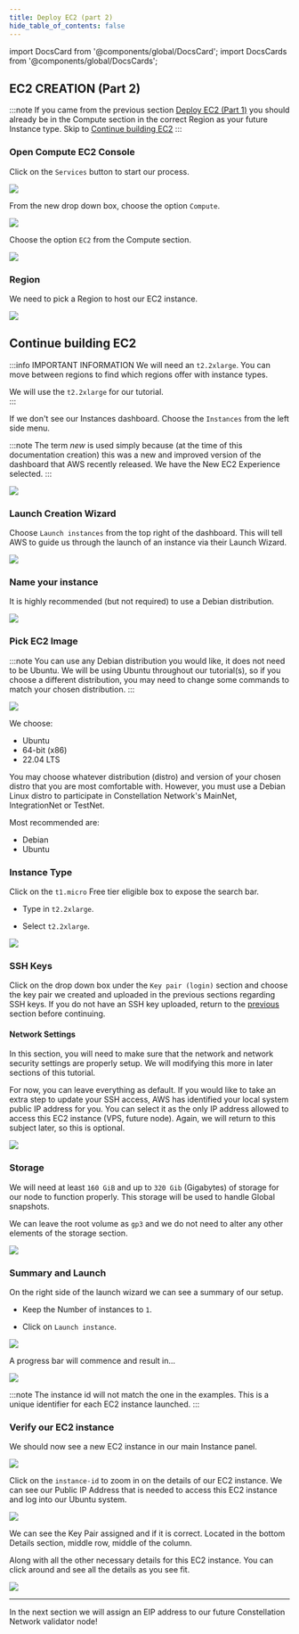 ```yaml
---
title: Deploy EC2 (part 2)
hide_table_of_contents: false
---
```

<intro-end />

import DocsCard from '@components/global/DocsCard';
import DocsCards from '@components/global/DocsCards';

<head>
  <title>Amazon Web Services (AWS)</title>
  <meta
    name="description"
    content="Begin the process of building an EC2 instance to turn into a Constellation Network node."
  />
</head>

## EC2 CREATION (Part 2)

:::note
If you came from the previous section [Deploy EC2 (Part 1)](/validate/setup-guides/aws/createEC2) you should already be in the Compute section in the correct Region as your future Instance type.  Skip to [Continue building EC2](#continue-building-ec2)
:::

### Open Compute EC2 Console 

Click on the `Services` button to start our process.

![](/img/validator_nodes/node-aws-ec2-services1.png)

From the new drop down box, choose the option `Compute`.

![](/img/validator_nodes/node-aws-ec2-services2.png)

Choose the option `EC2` from the Compute section.

![](/img/validator_nodes/node-aws-ec2-services3.png)

### Region

We need to pick a Region to host our EC2 instance.

![](/img/validator_nodes/node-aws-ec2-3.png)

## Continue building EC2

:::info IMPORTANT INFORMATION
We will need an `t2.2xlarge`. You can move between regions to find which regions offer with instance types.

We will use the `t2.2xlarge` for our tutorial.  
:::

If we don't see our Instances dashboard. Choose the `Instances` from the left side menu.

:::note
The term *new* is used simply because (at the time of this documentation creation) this was a new and improved version of the dashboard that AWS recently released. We have the New EC2 Experience selected.
:::

![](/img/validator_nodes/node-aws-ec2-4aa.png)

### Launch Creation Wizard

Choose `Launch instances` from the top right of the dashboard. This will tell AWS to guide us through the launch of an instance via their Launch Wizard.

![](/img/validator_nodes/node-aws-ec2-4a.png)

### Name your instance

It is highly recommended (but not required) to use a Debian distribution.

![](/img/validator_nodes/node-aws-ec2-name-tag.png)

### Pick EC2 Image 

:::note
You can use any Debian distribution you would like, it does not need to be Ubuntu. We will be using Ubuntu throughout our tutorial(s), so if you choose a different distribution, you may need to change some commands to match your chosen distribution.
:::

![](/img/validator_nodes/node-aws-ec2-distro.png)

We choose:
  - Ubuntu
  - 64-bit (x86)
  - 22.04 LTS

You may choose whatever distribution (distro) and version of your chosen distro that you are most comfortable with. However, you must use a Debian Linux distro to participate in Constellation Network's MainNet, IntegrationNet or TestNet.

Most recommended are:
  - Debian  
  - Ubuntu

### Instance Type

Click on the `t1.micro` Free tier eligible box to expose the search bar.

- Type in `t2.2xlarge`.

- Select `t2.2xlarge`.

![](/img/validator_nodes/node-aws-ec2-instance-a.png)

### SSH Keys

Click on the drop down box under the `Key pair (login)` section and choose the key pair we created and uploaded in the previous sections regarding SSH keys.  If you do not have an SSH key uploaded, return to the [previous](/validate/setup-guides/aws/apply-ssh-ec2) section before continuing.


#### Network Settings

In this section, you will need to make sure that the network and network security settings are properly setup.  We will modifying this more in later sections of this tutorial.

For now, you can leave everything as default.  If you would like to take an extra step to update your SSH access, AWS has identified your local system public IP address for you.  You can select it as the only IP address allowed to access this EC2 instance (VPS, future node).  Again, we will return to this subject later, so this is optional.

![](/img/validator_nodes/node-aws-network.png)

### Storage

We will need at least `160 GiB` and up to `320 Gib` (Gigabytes) of storage for our node to function properly.  This storage will be used to handle Global snapshots.

We can leave the root volume as `gp3` and we do not need to alter any other elements of the storage section.

![](/img/validator_nodes/node-aws-ec2-storage-a.png)


### Summary and Launch

On the right side of the launch wizard we can see a summary of our setup.

- Keep the Number of instances to `1`.

- Click on `Launch instance`.

![](/img/validator_nodes/node-aws-ec2-launch.png)

A progress bar will commence and result in...

![](/img/validator_nodes/node-aws-ec2-launch2.png)

:::note
The instance id will not match the one in the examples.  This is a unique identifier for each EC2 instance launched.
:::

### Verify our EC2 instance

We should now see a new EC2 instance in our main Instance panel.

![](/img/validator_nodes/node-aws-ec2-launch3.png)

Click on the `instance-id` to zoom in on the details of our EC2 instance.
We can see our Public IP Address that is needed to access this EC2 instance and log into our Ubuntu system.

![](/img/validator_nodes/node-aws-ec2-public-ip.png)

We can see the Key Pair assigned and if it is correct. Located in the bottom Details section, middle row, middle of the column.

Along with all the other necessary details for this EC2 instance.  You can click around and see all the details as you see fit.

![](/img/validator_nodes/node-aws-ec2-keypair-assigned.png)

---

In the next section we will assign an EIP address to our future Constellation Network validator node!